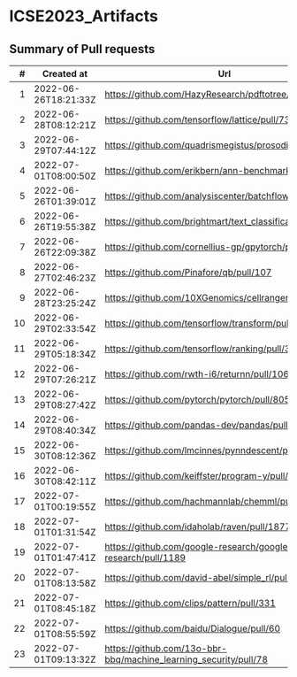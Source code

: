 # ICSE2023_Artifacts

## Summary of Pull requests
| # |     Created at     |                              Url                               |State |Merged|
|--:|--------------------|----------------------------------------------------------------|------|------|
|  1|2022-06-26T18:21:33Z|https://github.com/HazyResearch/pdftotree/pull/122              |closed|True  |
|  2|2022-06-28T08:12:21Z|https://github.com/tensorflow/lattice/pull/73                   |closed|True  |
|  3|2022-06-29T07:44:12Z|https://github.com/quadrismegistus/prosodic/pull/37             |open  |True  |
|  4|2022-07-01T08:00:50Z|https://github.com/erikbern/ann-benchmarks/pull/303             |closed|True  |
|  5|2022-06-26T01:39:01Z|https://github.com/analysiscenter/batchflow/pull/652            |closed|False |
|  6|2022-06-26T19:55:38Z|https://github.com/brightmart/text_classification/pull/149      |open  |False |
|  7|2022-06-26T22:09:38Z|https://github.com/cornellius-gp/gpytorch/pull/2049             |closed|False |
|  8|2022-06-27T02:46:23Z|https://github.com/Pinafore/qb/pull/107                         |open  |False |
|  9|2022-06-28T23:25:24Z|https://github.com/10XGenomics/cellranger/pull/178              |open  |False |
| 10|2022-06-29T02:33:54Z|https://github.com/tensorflow/transform/pull/280                |open  |False |
| 11|2022-06-29T05:18:34Z|https://github.com/tensorflow/ranking/pull/325                  |open  |False |
| 12|2022-06-29T07:26:21Z|https://github.com/rwth-i6/returnn/pull/1066                    |closed|False |
| 13|2022-06-29T08:27:42Z|https://github.com/pytorch/pytorch/pull/80503                   |closed|False |
| 14|2022-06-29T08:40:34Z|https://github.com/pandas-dev/pandas/pull/47546                 |closed|False |
| 15|2022-06-30T08:12:36Z|https://github.com/lmcinnes/pynndescent/pull/192                |closed|False |
| 16|2022-06-30T08:42:11Z|https://github.com/keiffster/program-y/pull/305                 |open  |False |
| 17|2022-07-01T00:19:55Z|https://github.com/hachmannlab/chemml/pull/22                   |open  |False |
| 18|2022-07-01T01:31:54Z|https://github.com/idaholab/raven/pull/1877                     |open  |False |
| 19|2022-07-01T01:47:41Z|https://github.com/google-research/google-research/pull/1189    |open  |False |
| 20|2022-07-01T08:13:58Z|https://github.com/david-abel/simple_rl/pull/61                 |open  |False |
| 21|2022-07-01T08:45:18Z|https://github.com/clips/pattern/pull/331                       |open  |False |
| 22|2022-07-01T08:55:59Z|https://github.com/baidu/Dialogue/pull/60                       |open  |False |
| 23|2022-07-01T09:13:32Z|https://github.com/13o-bbr-bbq/machine_learning_security/pull/78|open  |False |
